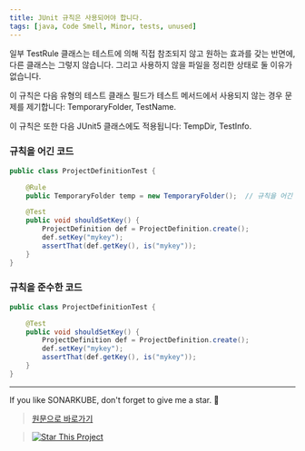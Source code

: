 ```yaml
---
title: JUnit 규칙은 사용되어야 합니다.
tags: [java, Code Smell, Minor, tests, unused]
---
```


일부 TestRule 클래스는 테스트에 의해 직접 참조되지 않고 원하는 효과를 갖는 반면에, 다른 클래스는 그렇지 않습니다. 그리고 사용하지 않을 파일을 정리한 상태로 둘 이유가 없습니다.

이 규칙은 다음 유형의 테스트 클래스 필드가 테스트 메서드에서 사용되지 않는 경우 문제를 제기합니다: TemporaryFolder, TestName.

이 규칙은 또한 다음 JUnit5 클래스에도 적용됩니다: TempDir, TestInfo.


### 규칙을 어긴 코드

```java
public class ProjectDefinitionTest {

    @Rule
    public TemporaryFolder temp = new TemporaryFolder();  // 규칙을 어긴 코드

    @Test
    public void shouldSetKey() {
        ProjectDefinition def = ProjectDefinition.create();
        def.setKey("mykey");
        assertThat(def.getKey(), is("mykey"));
    }
}
```

### 규칙을 준수한 코드

```java
public class ProjectDefinitionTest {

    @Test
    public void shouldSetKey() {
        ProjectDefinition def = ProjectDefinition.create();
        def.setKey("mykey");
        assertThat(def.getKey(), is("mykey"));
    }
}
```
---
If you like SONARKUBE, don't forget to give me a star. :star2:

> [원문으로 바로가기](https://rules.sonarsource.com/java/tag/tests/RSPEC-2924)

> [![Star This Project](https://img.shields.io/github/stars/kantabile/sonarkube.svg?label=Stars&style=social)](https://github.com/kantabile/sonarkube)
